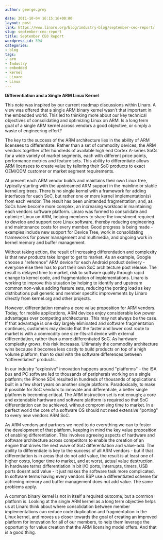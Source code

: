 ```yaml
---
author: george.grey

date: 2011-10-04 16:15:16+00:00
layout: post
link: https://www.linaro.org/blog/industry-blog/september-ceo-report/
slug: september-ceo-report
title: September CEO Report
wordpress_id: 594
categories:
- blog
tags:
- arm
- Industry
- embedded
- kernel
- Linaro
- Linux
---
```


**Differentiation and a Single ARM Linux Kernel**

This note was inspired by our current roadmap discussions within Linaro. A view was offered that a single ARM binary kernel wasn't that important in the embedded world. This led to thinking more about our key technical objectives of consolidating and optimizing Linux on ARM. Is a long term goal of a single ARM kernel across vendors a good objective, or simply a waste of engineering effort?

The key to the success of the ARM architecture lies in the ability of ARM licensees to differentiate. Rather than a set of commodity devices, the ARM vendors together offer hundreds of available high end Cortex A-series SoCs for a wide variety of market segments, each with different price points, performance metrics and feature sets. This ability to differentiate allows ARM licensees to create value by tailoring their SoC products to exact OEM/ODM customer or market segment requirements.

At present each ARM vendor builds and maintains their own Linux tree, typically starting with the upstreamed ARM support in the mainline or stable kernel.org trees. There is no single kernel with a framework for adding interfaces for each SoC, but rather one or more kernel implementation(s) from each vendor. The result has been unintended fragmentation, and, as SoCs have become more complex, an increasing workload in maintaining each vendors software platform. Linaro was formed to consolidate and optimize Linux on ARM, helping members to share the investment required to develop and support core Linux software, thereby reducing engineering and maintenance costs for every member. Good progress is being made - examples include new support for Device Tree, work in consolidating frameworks for power management and multimedia, and ongoing work in kernel memory and buffer management.

Without taking action, the result of increasing differentiation and complexity is that new products take longer to get to market. As an example, Google choose a "reference" ARM device for each Android product delivery - everyone else then has to port their own SoC architecture post release. The result is delayed time to market, risk to software quality through rapid change to kernel code, and fragmentation of implementations. Linaro is working to improve this situation by helping to identify and upstream common non-value adding feature sets, reducing the porting load as key distributions pull generic and member specific improvements by Linaro directly from kernel.org and other projects.

However, differentiation remains a core value proposition for ARM vendors. Today, for mobile applications, ARM devices enjoy considerable low power advantages over competing architectures. This may not always be the case. If that advantage is one day largely eliminated and software fragmentation continues, customers may decide that the faster and lower cost route to market is with a commodity one size-fits-all device with external differentiation, rather than a more differentiated SoC. As hardware complexity grows, this risk increases. Ultimately the commodity architecture wins because it becomes less costly to build products on top of a high volume platform, than to deal with the software differences between "differentiated" products.

In our industry "explosive" innovation happens around "platforms" - the ISA bus and PC software led to thousands of peripherals working on a single platform; the iPhone SDK resulted in hundreds of thousands of applications built in a few short years on another single platform. Paradoxically, to make it possible for SoC vendors to innovate and differentiate, a better single platform is becoming critical. The ARM instruction set is not enough; a core and extendable hardware and software platform is required so that SoC differentiation can be achieved, without compromising time to market. In a perfect world the core of a software OS should not need extensive "porting" to every new vendors ARM SoC.

As ARM vendors and partners we need to do everything we can to foster the development of that platform, keeping in mind the key value proposition of enabling differentiation. This involves agreeing aspects of hardware and software architecture across competitors to enable the creation of an engine that drives the next wave of SoC differentiation and value-add. The ability to differentiate is key to the success of all ARM vendors - but if that differentiation is in areas that do not add value, the result is at least one of higher costs, longer time to market, and at worst, actual value destruction. In hardware terms differentiation in bit I/O ports, interrupts, timers, USB ports doesnt add value - it just makes the software task more complicated. In software terms having every vendors BSP use a differentiated scheme for achieving memory and buffer management does not add value. The same problems apply.

A common binary kernel is not in itself a required outcome, but a common platform is. Looking at the single ARM kernel as a long term objective helps us at Linaro think about where consolidation between member implementations can reduce code duplication and fragmentation in the Linux kernel, and moves us closer towards the goal of creating an improved platform for innovation for all of our members, to help them leverage the opportunity for value creation that the ARM licensing model offers. And that is a good thing.
